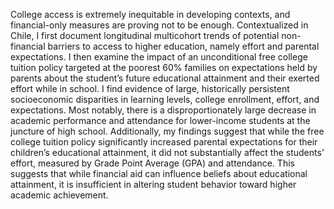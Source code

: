College access is extremely inequitable in developing contexts, and financial-only measures are proving not to be enough. Contextualized in Chile, I first document longitudinal multicohort trends of potential non-financial barriers to access to higher education, namely effort and parental expectations. I then examine the impact of an unconditional free college tuition policy targeted at the poorest 60% families on expectations held by parents about the student’s future educational attainment and their exerted effort while in school. I find evidence of large, historically persistent socioeconomic disparities in learning levels, college enrollment, effort, and expectations. Most notably, there is a disproportionately large decrease in academic performance and attendance for lower-income students at the juncture of high school. Additionally, my findings suggest that while the free college tuition policy significantly increased parental expectations for their children’s educational attainment, it did not substantially affect the students’ effort, measured by Grade Point Average (GPA) and attendance. This suggests that while financial aid can influence beliefs about educational attainment, it is insufficient in altering student behavior toward higher academic achievement.
